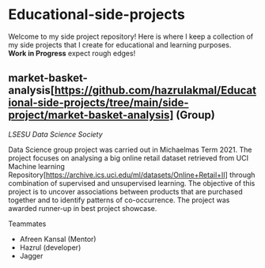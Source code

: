# Educational-side-projects

Welcome to my side project repository! Here is where I keep a collection of my side projects that I create for educational and learning purposes.  
**Work in Progress** expect rough edges!
## market-basket-analysis[https://github.com/hazrulakmal/Educational-side-projects/tree/main/side-project/market-basket-analysis] **(Group)**
*LSESU Data Science Society*

Data Science group project was carried out in Michaelmas Term 2021. The project focuses on analysing a big online retail dataset retrieved from UCI Machine learning Repository[https://archive.ics.uci.edu/ml/datasets/Online+Retail+II] through combination of supervised and unsupervised learning.
The objective of this project is  to uncover associations between products that are purchased together and to identify patterns of co-occurrence. The project was awarded runner-up in best project showcase.

Teammates
- Afreen Kansal (Mentor)
- Hazrul (developer)
- Jagger
